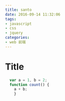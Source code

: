 ```yaml
---
title: santo
date: 2016-09-14 11:32:06
tags:
- javascript
- css
- jquery
categories:
- web 前端
---
```


# Title 

```js
  var a = 1, b = 2;
  function count() {
    a + b;
    }
  
```
